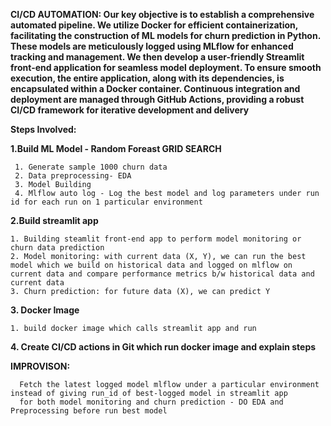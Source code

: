 **CI/CD AUTOMATION: Our key objective is to establish a comprehensive automated pipeline. We utilize Docker for efficient containerization, facilitating the construction of ML models for churn prediction in Python. These models are meticulously logged using MLflow for enhanced tracking and management. We then develop a user-friendly Streamlit front-end application for seamless model deployment. To ensure smooth execution, the entire application, along with its dependencies, is encapsulated within a Docker container. Continuous integration and deployment are managed through GitHub Actions, providing a robust CI/CD framework for iterative development and delivery**


**Steps Involved:**


**1.Build ML Model - Random Foreast GRID SEARCH**
   
     1. Generate sample 1000 churn data
     2. Data preprocessing- EDA
     3. Model Building
     4. Mlflow auto log - Log the best model and log parameters under run id for each run on 1 particular environment
     
**2.Build streamlit app**

    1. Building steamlit front-end app to perform model monitoring or churn data prediction
    2. Model monitoring: with current data (X, Y), we can run the best model which we build on historical data and logged on mlflow on current data and compare performance metrics b/w historical data and current data
    3. Churn prediction: for future data (X), we can predict Y
    
**3. Docker Image**

    1. build docker image which calls streamlit app and run
    
**4. Create CI/CD actions in Git which run docker image and explain steps** 

**IMPROVISON:**

      Fetch the latest logged model mlflow under a particular environment instead of giving run_id of best-logged model in streamlit app
      for both model monitoring and churn prediction - DO EDA and Preprocessing before run best model 
